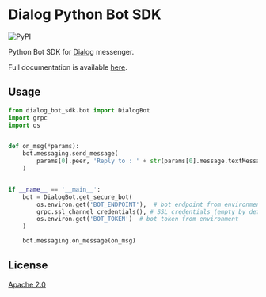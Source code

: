 Dialog Python Bot SDK
=================
![PyPI](https://img.shields.io/pypi/v/dialog-bot-sdk.svg)

Python Bot SDK for [Dialog](https://dlg.im) messenger.

Full documentation is available [here](https://dialogs.github.io/bots-docs/).

Usage
-----

```python
from dialog_bot_sdk.bot import DialogBot
import grpc
import os


def on_msg(*params):
    bot.messaging.send_message(
        params[0].peer, 'Reply to : ' + str(params[0].message.textMessage.text)
    )


if __name__ == '__main__':
    bot = DialogBot.get_secure_bot(
        os.environ.get('BOT_ENDPOINT'),  # bot endpoint from environment
        grpc.ssl_channel_credentials(), # SSL credentials (empty by default!)
        os.environ.get('BOT_TOKEN')  # bot token from environment
    )

    bot.messaging.on_message(on_msg)
```

License
-------
[Apache 2.0](LICENSE)
